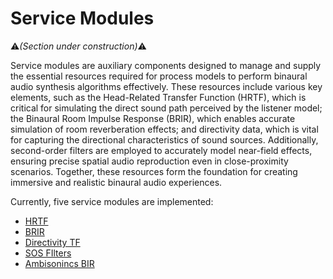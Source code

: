 # Service Modules
:warning:*(Section under construction)*:warning:

Service modules are auxiliary components designed to manage and supply the essential resources required for process models to perform binaural audio synthesis algorithms effectively. These resources include various key elements, such as the Head-Related Transfer Function (HRTF), which is critical for simulating the direct sound path perceived by the listener model; the Binaural Room Impulse Response (BRIR), which enables accurate simulation of room reverberation effects; and directivity data, which is vital for capturing the directional characteristics of sound sources. Additionally, second-order filters are employed to accurately model near-field effects, ensuring precise spatial audio reproduction even in close-proximity scenarios. Together, these resources form the foundation for creating immersive and realistic binaural audio experiences.

Currently, five service modules are implemented:

- [HRTF](service-hrtf.md)
- [BRIR](service-hrbrir.md)
- [Directivity TF](service-directivity-tf.md)
- [SOS FIlters](service-sos-filters.md)
- [Ambisonincs BIR](./service-ambisonic-bir.md)


